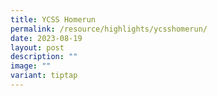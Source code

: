 ```yaml
---
title: YCSS Homerun
permalink: /resource/highlights/ycsshomerun/
date: 2023-08-19
layout: post
description: ""
image: ""
variant: tiptap
---
```

